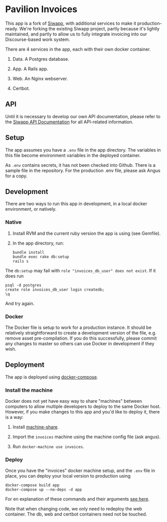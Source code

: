# Pavilion Invoices

This app is a fork of [Siwapp](https://github.com/siwapp/siwapp), with additional services to make it production-ready. We're forking the existing Siwapp project, partly because it's lightly maintained, and partly to allow us to fully integrate invoicing into our Discourse-based work system.

There are 4 services in the app, each with their own docker container.

1. Data. A Postgres database.

2. App. A Rails app.

3. Web. An Nginx webserver.

4. Certbot.

## API

Until it is necessary to develop our own API documentation, please refer to the [Siwapp API Documentation](https://github.com/siwapp/siwapp/blob/master/API_DOC.md) for all API-related information.

## Setup

The app assumes you have a ``.env`` file in the app directory. The variables in this file become environment variables in the deployed container.

As ``.env`` contains secrets, it has not been checked into Github. There is a sample file in the repository. For the production .env file, please ask Angus for a copy.

## Development

There are two ways to run this app in development, in a local docker environment, or natively.

### Native

1. Install RVM and the current ruby version the app is using (see Gemfile).

2. In the app directory, run:

     ```
     bundle install
     bundle exec rake db:setup
     rails s
     ```
     
The ``db:setup`` may fail with ``role "invoices_db_user" does not exist``. If it does run

```
psql -d postgres
create role invoices_db_user login createdb;
\q
```

And try again.

### Docker

The Docker file is setup to work for a production instance. It should be relatively straightforward to create a development version of the file, e.g. remove asset pre-compilation. If you do this successfully, please commit any changes to master so others can use Docker in development if they wish.

## Deployment

The app is deployed using [docker-compose](https://docs.docker.com/compose/production/). 

### Install the machine

Docker does not yet have easy way to share "machines" between computers to allow multiple developers to deploy to the same Docker host. However, if you make changes to this app and you'd like to deploy it, there is a way:

1. Install [machine-share](https://github.com/bhurlow/machine-share).

2. Import the ``invoices`` machine using the machine config file (ask angus).

3. Run ``docker-machine use invoices``.

### Deploy

Once you have the "invoices" docker machine setup, and the ``.env`` file in place, you can deploy your local version to production using

```
docker-compose build app
docker-compose up --no-deps -d app
```

For en explanation of these commands and their arguments [see here](https://docs.docker.com/compose/production/).

Note that when changing code, we only need to redeploy the web container. The db, web and certbot containers need not be touched.
